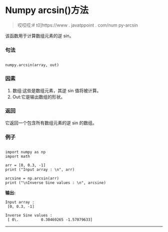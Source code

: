 # Numpy arcsin()方法

> 哎哎哎:# t0]https://www . javatppoint . com/num py-arcsin

该函数用于计算数组元素的逆 sin。

### 句法

```

numpy.arcsin(array, out)

```

### 因素

1.  数组:这些是数组元素，其逆 sin 值将被计算。
2.  Out:它是输出数组的形状。

### 返回

它返回一个包含所有数组元素的逆 sin 的数组。

### 例子

```

import numpy as np 
import math

arr = [0, 0.3, -1] 
print ("Input array : \n", arr) 

arcsine = np.arcsin(arr) 
print ("\nInverse Sine values : \n", arcsine) 

```

**输出:**

```
Input array : 
 [0, 0.3, -1]

Inverse Sine values : 
 [ 0\.          0.30469265 -1.57079633]

```

* * *